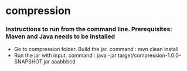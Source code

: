 # compression

### Instructions to run from the command line. Prerequisites: Maven and Java needs to be installed

- Go to compression folder. Build the jar. command : mvn clean install 
- Run the jar with input. command : java -jar target/compression-1.0.0-SNAPSHOT.jar aaabbbcd